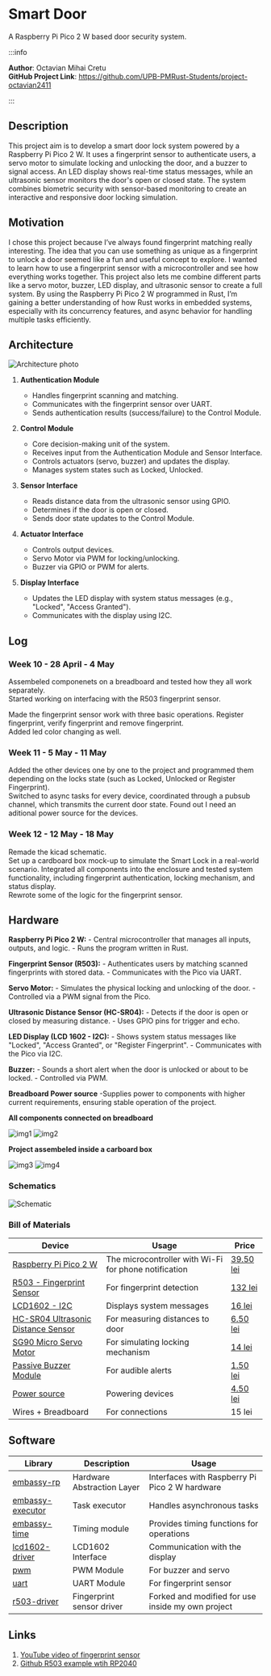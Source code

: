 # Smart Door 

A Raspberry Pi Pico 2 W based door security system.

:::info 

**Author**: Octavian Mihai Cretu \
**GitHub Project Link**: https://github.com/UPB-PMRust-Students/project-octavian2411

:::

## Description

This project aim is to develop a smart door lock system powered by a Raspberry Pi Pico 2 W. It uses a fingerprint sensor to authenticate users, a servo motor to simulate locking and unlocking the door, and a buzzer to signal access. An LED display shows real-time status messages, while an ultrasonic sensor monitors the door's open or closed state. The system combines biometric security with sensor-based monitoring to create an interactive and responsive door locking simulation.

## Motivation

I chose this project because I’ve always found fingerprint matching really interesting. The idea that you can use something as unique as a fingerprint to unlock a door seemed like a fun and useful concept to explore. I wanted to learn how to use a fingerprint sensor with a microcontroller and see how everything works together. This project also lets me combine different parts like a servo motor, buzzer, LED display, and ultrasonic sensor to create a full system. By using the Raspberry Pi Pico 2 W programmed in Rust, I’m gaining a better understanding of how Rust works in embedded systems, especially with its concurrency features, and async behavior for handling multiple tasks efficiently.

## Architecture 
![Architecture photo](./Architecture.webp)

1. **Authentication Module**
    - Handles fingerprint scanning and matching.
    - Communicates with the fingerprint sensor over UART.
    - Sends authentication results (success/failure) to the Control Module.

2. **Control Module**
    - Core decision-making unit of the system.
    - Receives input from the Authentication Module and Sensor Interface.
    - Controls actuators (servo, buzzer) and updates the display.
    - Manages system states such as Locked, Unlocked.

3. **Sensor Interface**
    - Reads distance data from the ultrasonic sensor using GPIO.
    - Determines if the door is open or closed.
    - Sends door state updates to the Control Module.

4. **Actuator Interface**
    - Controls output devices.
    - Servo Motor via PWM for locking/unlocking.
    - Buzzer via GPIO or PWM for alerts.

5. **Display Interface**
    - Updates the LED display with system status messages (e.g., "Locked", "Access Granted").
    - Communicates with the display using I2C.


## Log

<!-- write every week your progress here -->

### Week 10 - 28 April - 4 May
Assembeled componenets on a breadboard and tested how they all work separately. \
Started working on interfacing with the R503 fingerprint sensor.

Made the fingerprint sensor work with three basic operations. Register fingerprint, verify fingerprint and remove fingerprint. \
Added led color changing as well.

### Week 11 - 5 May - 11 May
Added the other devices one by one to the project and programmed them depending on the locks state (such as Locked, Unlocked or Register Fingerprint). \
Switched to async tasks for every device, coordinated through a pubsub channel, which transmits the current door state.
Found out I need an aditional power source for the devices.

### Week 12 - 12 May - 18 May
Remade the kicad schematic. \
Set up a cardboard box mock-up to simulate the Smart Lock in a real-world scenario. Integrated all components into the enclosure and tested system functionality, including fingerprint authentication, locking mechanism, and status display. \
Rewrote some of the logic for the fingerprint sensor. 


## Hardware
**Raspberry Pi Pico 2 W:**
    - Central microcontroller that manages all inputs, outputs, and logic.
    - Runs the program written in Rust.

**Fingerprint Sensor (R503):**
    - Authenticates users by matching scanned fingerprints with stored data.
    - Communicates with the Pico via UART.

**Servo Motor:**
    - Simulates the physical locking and unlocking of the door.
    - Controlled via a PWM signal from the Pico.

**Ultrasonic Distance Sensor (HC-SR04):**
    - Detects if the door is open or closed by measuring distance.
    - Uses GPIO pins for trigger and echo.

**LED Display (LCD 1602 - I2C):**
    - Shows system status messages like "Locked", "Access Granted", or "Register Fingerprint".
    - Communicates with the Pico via I2C.

**Buzzer:**
    - Sounds a short alert when the door is unlocked or about to be locked.
    - Controlled via PWM.

**Breadboard Power source**
    -Supplies power to components with higher current requirements, ensuring stable operation of the project.

**All components connected on breadboard**

![img1](./hardware_1.webp)
![img2](./hardware_2.webp)


**Project assembeled inside a carboard box**

![img3](./hardware_3.webp)
![img4](./hardware_4.webp)

### Schematics

![Schematic](./Kicad%20Schematic%20Final.webp)

### Bill of Materials

<!-- Fill out this table with all the hardware components that you might need.

The format is 
```
| [Device](link://to/device) | This is used ... | [price](link://to/store) |


```

-->
| Device | Usage | Price |
|--------|--------|-------|
| [Raspberry Pi Pico 2 W](https://www.optimusdigital.ro/en/raspberry-pi-boards/13327-raspberry-pi-pico-2-w.html?search_query=pico&results=52) | The microcontroller with Wi-Fi for phone notification | [39.50 lei](https://www.optimusdigital.ro/en/raspberry-pi-boards/13327-raspberry-pi-pico-2-w.html?search_query=pico&results=52) |
| [R503 - Fingerprint Sensor](https://www.ardumarket.ro/ro/product/r503-senzor-de-amprenta) | For fingerprint detection | [132 lei](https://www.ardumarket.ro/ro/product/r503-senzor-de-amprenta) | 
| [LCD1602 - I2C](https://www.optimusdigital.ro/en/lcds/2894-1602-lcd-with-i2c-interface-and-blue-backlight.html?search_query=lcd+i2c&results=36) | Displays system messages | [16 lei](https://www.optimusdigital.ro/en/lcds/2894-1602-lcd-with-i2c-interface-and-blue-backlight.html?search_query=lcd+i2c&results=36) |
| [HC-SR04 Ultrasonic Distance Sensor](https://www.optimusdigital.ro/en/ultrasonic-sensors/9-hc-sr04-ultrasonic-sensor.html?srsltid=AfmBOooLzhYfmw8V4VK-XNVOOrCqou06HsZ3SPIjGjCOnm1CVm9tKJPZ) | For measuring distances to door | [6.50 lei](https://www.optimusdigital.ro/en/ultrasonic-sensors/9-hc-sr04-ultrasonic-sensor.html?srsltid=AfmBOooLzhYfmw8V4VK-XNVOOrCqou06HsZ3SPIjGjCOnm1CVm9tKJPZ) |
| [SG90 Micro Servo Motor](https://www.optimusdigital.ro/en/servomotors/26-sg90-micro-servo-motor.html) | For simulating locking mechanism | [14 lei](https://www.optimusdigital.ro/en/servomotors/26-sg90-micro-servo-motor.html) |
| [Passive Buzzer Module](https://www.optimusdigital.ro/en/electronic-components/12598-passive-buzzer-module.html?search_query=Buzzer&results=87) | For audible alerts | [1.50 lei](https://www.optimusdigital.ro/en/electronic-components/12598-passive-buzzer-module.html?search_query=Buzzer&results=87) |
| [Power source](https://www.handsontec.com/dataspecs/mb102-ps.pdf) | Powering devices| [4.50 lei](https://www.optimusdigital.ro/ro/electronica-de-putere-stabilizatoare-liniare/61-sursa-de-alimentare-pentru-breadboard.html?gad_source=1&gad_campaignid=19615979487&gbraid=0AAAAADv-p3Bu4ths3LgERwkBbYG1QmiBV&gclid=Cj0KCQjwxJvBBhDuARIsAGUgNfhWwN5WKxw3TqizfBNU1kyoj6sLrET2OYK57V7l5MGLGn0CF-LuwOwaAmIpEALw_wcB) |
| Wires + Breadboard | For connections | 15 lei |


## Software

| Library | Description | Usage |
|---------|-------------|-------|
| [embassy-rp](https://docs.rs/embassy-rp/latest/embassy_rp/index.html) | Hardware Abstraction Layer | Interfaces with Raspberry Pi Pico 2 W hardware |
| [embassy-executor](https://docs.rs/embassy-executor/latest/embassy_executor/) | Task executor | Handles asynchronous tasks |
| [embassy-time](https://docs.rs/embassy-time/latest/embassy_time/) | Timing module | Provides timing functions for operations |
| [lcd1602-driver](https://docs.rs/lcd1602-driver/0.3.0/lcd1602_driver/) | LCD1602 Interface | Communication with the display |
| [pwm](https://docs.embassy.dev/embassy-rp/git/rp235xb/pwm/index.html)| PWM Module | For buzzer and servo |
| [uart](https://docs.embassy.dev/embassy-rp/git/rp235xb/uart/index.html) |  UART Module | For fingerprint sensor |
| [r503-driver](https://github.com/FransUrbo/rust-libs-r503) |  Fingerprint sensor driver | Forked and modified for use inside my own project |


## Links

<!-- Add a few links that inspired you and that you think you will use for your project -->

1. [YouTube video of fingerprint sensor](https://www.youtube.com/watch?v=3jvHIR80bMw&ab_channel=ElectronicClinic)
2. [Github R503 example wtih RP2040](https://github.com/Dygear/r503)
